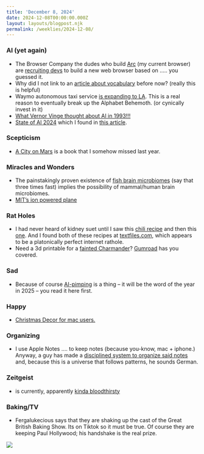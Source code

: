 ```yaml
---
title: 'December 8, 2024'
date: 2024-12-08T00:00:00.000Z
layout: layouts/blogpost.njk
permalink: /weeklies/2024-12-08/
---
```

### AI (yet again)

-   The Browser Company the dudes who build [Arc](https://arc.net/) (my current browser) are [recruiting devs](https://youtu.be/C25g53PC5QQ?si=QCiNBkuH1Ahp4vPH) to build a new web browser based on ….. you guessed it.
-   Why did I not link to an [article about vocabulary](https://www.theverge.com/24201441/ai-terminology-explained-humans) before now? (really this is helpful)
-   Waymo autonomous taxi service [is expanding to LA](https://www.cnbc.com/2024/11/12/waymo-opens-robotaxi-service-to-anyone-in-los-angeles.html). This is a real reason to eventually break up the Alphabet Behemoth. (or cynically invest in it)
-   [What Vernor Vinge thought about AI in 1993!!!](https://edoras.sdsu.edu/~vinge/misc/singularity.html)
-   [State of AI 2024](https://www.stateof.ai/) which I found in [this article](https://www.theverge.com/2024/12/5/24313373/ai-spending-enterprise-profits-investment-menlo-ventures-openai-anthropic-decoder-podcast).

### Scepticism

-   [A City on Mars](https://www.amazon.com/City-Mars-settle-thought-through-ebook/dp/B0BWH5YYTR?dib_tag=se&dib=eyJ2IjoiMSJ9.Z28-UphjPmgZJYiPZY8XlldkfnBA6L8mPVa2znR4PrqvJTm-huyv5DI1CI_W0qnFenDCN96s8GM3lRDhdEXw0gkqtaYj68rXTq4MejJPYd4R8yfy0578L3eTpPD0-2NlaRm_VLoxoe8oorV2zS71wKj0fmzo1GYS9RnsKcRThKIrXlH1owoAQEztZzcCju6yg4YrJn0P8_lKpSIv5gRkw1JsMoyfsJv2EeZEQuYOlE4.ZWSH6bULbz56CZh1v9DUcK-CkCEn3axI76GW5D_vvno&qid=1733465050&sr=8-1) is a book that I somehow missed last year.

### Miracles and Wonders

-   The painstakingly proven existence of [fish brain microbiomes](https://www.quantamagazine.org/fish-have-a-brain-microbiome-could-humans-have-one-too-20241202/) (say that three times fast) implies the possibility of mammal/human brain microbiomes.
-   [MIT’s ion powered plane](https://news.mit.edu/2018/first-ionic-wind-plane-no-moving-parts-1121)

### Rat Holes

-   I had never heard of kidney suet until I saw this [chili recipe](http://textfiles.com/food/margos.txt) and then this [one](http://textfiles.com/food/oldtime.txt). And I found both of these recipes at [textfiles.com](http://textfiles.com/), which appears to be a platonically perfect internet rathole.
-   Need a 3d printable for a [fainted Charmander](https://pkrsstudio.gumroad.com/l/fntdcharmander?layout=discover&recommended_by=search&_gl=1*vw034*_ga*OTgxNDM2MTA5LjE3MzM1OTk1OTg.*_ga_6LJN6D94N6*MTczMzYyODg0Ny4yLjEuMTczMzYyOTk4NS4wLjAuMA..)? [Gumroad](https://gumroad.com/) has you covered.

### Sad

-   Because of course [AI-pimping](https://www.marketplace.org/shows/marketplace-tech/ai-pimping-accounts-are-exploding-on-social-media/) is a thing – it will be the word of the year in 2025 – you read it here first.

### Happy

-   [Christmas Decor for mac users.](https://boingboing.net/2024/12/07/decorate-your-mac-for-the-holidays-with-festivitas.html)

### Organizing

-   I use Apple Notes …. to keep notes (because you-know, mac + iphone.) Anyway, a guy has made a [disciplined system to organize said notes](https://youtu.be/Oe1453Ugylc?si=vL1EVhmegcKDdLEo) and, because this is a universe that follows patterns, he sounds German.

### Zeitgeist

-   is currently, apparently [kinda bloodthirsty](https://www.rollingstone.com/culture/culture-news/unitedhealthcare-ceo-shooting-suspect-photos-internet-reaction-1235194379/)

### Baking/TV

-   Fergalukecious says that they are shaking up the cast of the Great British Baking Show. Its on Tiktok so it must be true. Of course they are keeping Paul Hollywood; his handshake is the real prize.

![](https://i.postimg.cc/mkh9hq9H/IMG-0166.jpg)

